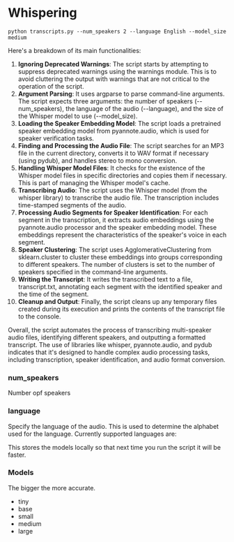 # Whispering

```
python transcripts.py --num_speakers 2 --language English --model_size medium
```

Here's a breakdown of its main functionalities:

1. __Ignoring Deprecated Warnings__: The script starts by attempting to suppress deprecated warnings using the warnings module. This is to avoid cluttering the output with warnings that are not critical to the operation of the script.
1. __Argument Parsing__: It uses argparse to parse command-line arguments. The script expects three arguments: the number of speakers (--num_speakers), the language of the audio (--language), and the size of the Whisper model to use (--model_size).
1. __Loading the Speaker Embedding Model__: The script loads a pretrained speaker embedding model from pyannote.audio, which is used for speaker verification tasks.
1. __Finding and Processing the Audio File__: The script searches for an MP3 file in the current directory, converts it to WAV format if necessary (using pydub), and handles stereo to mono conversion.
1. __Handling Whisper Model Files__: It checks for the existence of the Whisper model files in specific directories and copies them if necessary. This is part of managing the Whisper model's cache.
1. __Transcribing Audio__: The script uses the Whisper model (from the whisper library) to transcribe the audio file. The transcription includes time-stamped segments of the audio.
1. __Processing Audio Segments for Speaker Identification__: For each segment in the transcription, it extracts audio embeddings using the pyannote.audio processor and the speaker embedding model. These embeddings represent the characteristics of the speaker's voice in each segment.
1. __Speaker Clustering__: The script uses AgglomerativeClustering from sklearn.cluster to cluster these embeddings into groups corresponding to different speakers. The number of clusters is set to the number of speakers specified in the command-line arguments.
1. __Writing the Transcript__: It writes the transcribed text to a file, transcript.txt, annotating each segment with the identified speaker and the time of the segment.
1. __Cleanup and Output__: Finally, the script cleans up any temporary files created during its execution and prints the contents of the transcript file to the console.

Overall, the script automates the process of transcribing multi-speaker audio files, identifying different speakers, and outputting a formatted transcript. The use of libraries like whisper, pyannote.audio, and pydub indicates that it's designed to handle complex audio processing tasks, including transcription, speaker identification, and audio format conversion.

### num_speakers
Number opf speakers

### language
Specify the language of the audio. This is used to determine the alphabet used for the language. Currently supported languages are:

This stores the models locally so that next time you run the script it will be faster.

### Models
The bigger the more accurate.
- tiny
- base
- small
- medium
- large

